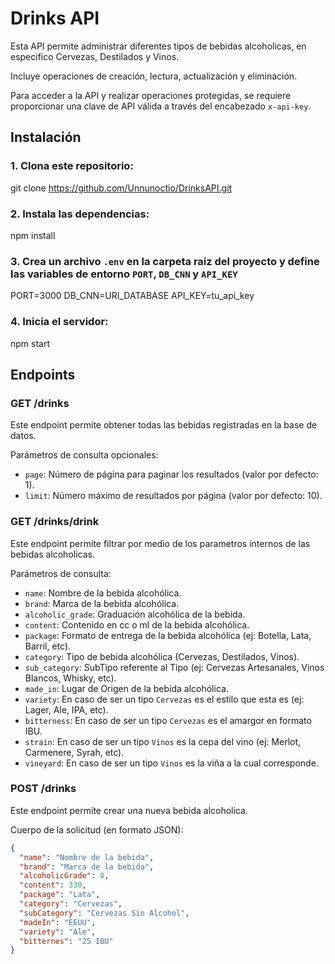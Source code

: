 # Drinks API

Esta API permite administrar diferentes tipos de bebidas alcoholicas, en especifico Cervezas, Destilados y Vinos.

Incluye operaciones de creación, lectura, actualización y eliminación.

Para acceder a la API y realizar operaciones protegidas, se requiere proporcionar una clave de API válida a través del encabezado `x-api-key`.

## Instalación

### 1. Clona este repositorio:
  
  git clone https://github.com/Unnunoctio/DrinksAPI.git

### 2. Instala las dependencias:
  
  npm install

### 3. Crea un archivo `.env` en la carpeta raíz del proyecto y define las variables de entorno `PORT`, `DB_CNN` y `API_KEY`

  PORT=3000
  DB_CNN=URI_DATABASE
  API_KEY=tu_api_key

### 4. Inicia el servidor:

  npm start

## Endpoints
  
### GET /drinks

Este endpoint permite obtener todas las bebidas registradas en la base de datos.

Parámetros de consulta opcionales:
- `page`: Número de página para paginar los resultados (valor por defecto: 1).
- `limit`: Número máximo de resultados por página (valor por defecto: 10).
  
### GET /drinks/drink

  Este endpoint permite filtrar por medio de los parametros internos de las bebidas alcoholicas.

  Parámetros de consulta:
  - `name`: Nombre de la bebida alcohólica.
  - `brand`: Marca de la bebida alcohólica.
  - `alcoholic_grade`: Graduación alcohólica de la bebida.
  - `content`: Contenido en cc o ml de la bebida alcohólica.
  - `package`: Formato de entrega de la bebida alcohólica (ej: Botella, Lata, Barril, etc).
  - `category`: Tipo de bebida alcohólica (Cervezas, Destilados, Vinos).
  - `sub_category`: SubTipo referente al Tipo (ej: Cervezas Artesanales, Vinos Blancos, Whisky, etc).
  - `made_in`: Lugar de Origen de la bebida alcohólica.
  - `variety`: En caso de ser un tipo `Cervezas` es el estilo que esta es (ej: Lager, Ale, IPA, etc).
  - `bitterness`: En caso de ser un tipo `Cervezas` es el amargor en formato IBU.
  - `strain`: En caso de ser un tipo `Vinos` es la cepa del vino (ej: Merlot, Carmenere, Syrah, etc).
  - `vineyard`: En caso de ser un tipo `Vinos` es la viña a la cual corresponde.

### POST /drinks

  Este endpoint permite crear una nueva bebida alcoholica.

  Cuerpo de la solicitud (en formato JSON):
  ```json
  {
    "name": "Nombre de la bebida",
    "brand": "Marca de la bebida",
    "alcoholicGrade": 0,
    "content": 330,
    "package": "Lata",
    "category": "Cervezas",
    "subCategory": "Cervezas Sin Alcohol",
    "madeIn": "EEUU",
    "variety": "Ale",
    "bitternes": "25 IBU"
  }

